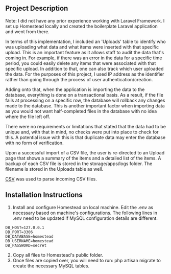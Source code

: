 ## Project Description
Note: I did not have any prior experience working with Laravel Framework. I set up Homestead locally and created the boilerplate Laravel application and went from there.

In terms of this implementation, I included an 'Uploads' table to identify who was uploading what data and what items were inserted with that specific upload. This is an important feature as it allows staff to audit the data that's coming in. For example, if there was an error in the data for a specific time period, you could easily delete any items that were associated with that specific upload. In addition to that, one can also track which user uploaded the data. For the purposes of this project, I used IP address as the identifier rather than going through the process of user authentication/creation.

Adding onto that, when the application is importing the data to the database, everything is done on a transactional basis. As a result, if the file fails at processing on a specific row, the database will rollback any changes made to the database. This is another important factor when importing data as you would not want half-completed files in the database with no idea where the file left off.

There were no requirements or limitations that stated that the data had to be unique and, with that in mind, no checks were put into place to check for this. A potential issue with this is that duplicate data may enter the database with no form of verification.

Upon a successful import of a CSV file, the user is re-directed to an Upload page that shows a summary of the items and a detailed list of the items. A backup of each CSV file is stored in the storage/apps/logs folder. The filename is stored in the Uploads table as well.

[CSV](http://csv.thephpleague.com/) was used to parse incoming CSV files.

## Installation Instructions
1) Install and configure Homestead on local machine. Edit the .env as necessary based on machine's configurations. The following lines in .env need to be updated if MySQL configuration details are different.  

```DB_CONNECTION=mysql
DB_HOST=127.0.0.1
DB_PORT=3306
DB_DATABASE=homestead
DB_USERNAME=homestead
DB_PASSWORD=secret
```

2) Copy all files to Homestead's public folder.  
3) Once files are copied over, you will need to run: php artisan migrate to create the necessary MySQL tables.  